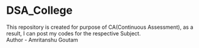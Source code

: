 # DSA_College

This repository is created for purpose of CA(Continuous Assessment), as a result, I can post my codes for the respective Subject.
<br>
Author - Amritanshu Goutam
